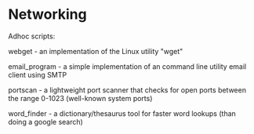 # Networking
Adhoc scripts:

webget - an implementation of the Linux utility "wget"

email_program - a simple implementation of an command line utility email client using SMTP

portscan - a lightweight port scanner that checks for open ports between the range 0-1023 (well-known system ports)

word_finder - a dictionary/thesaurus tool for faster word lookups (than doing a google search)


